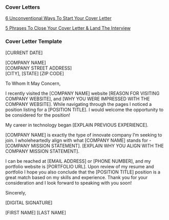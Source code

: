 ### Cover Letters

[6 Unconventional Ways To Start Your Cover Letter](http://www.glassdoor.com/blog/6-unconventional-ways-start-cover-letter/?utm_medium=email&utm_source=newsletter&utm_campaign=July2015_US&utm_content=COVERLETTER)

[5 Phrases To Close Your Cover Letter & Land The Interview](http://www.glassdoor.com/blog/5-phrases-close-cover-letter-land-interview/?utm_medium=email&utm_source=newsletter&utm_campaign=July2015_US&utm_content=COVERLETTER)


### Cover Letter Template

[CURRENT DATE]  

[COMPANY NAME]  
[COMPANY STREET ADDRESS]  
[CITY], [STATE] [ZIP CODE]  

To Whom It May Concern,  

I recently visited the [COMPANY NAME] website [REASON FOR VISITING COMPANY WEBSITE], and [WHY YOU WERE IMPRESSED WITH THE COMPANY WEBSITE]. While navigating through the pages I noticed a position listing for a [POSITION TITLE]. I would welcome the opportunity to be considered for the position!

My career in technology began [EXPLAIN PREVIOUS EXPERIENCE].

[COMPANY NAME] is exactly the type of innovate company I’m seeking to join. I wholeheartedly align with what [COMPANY NAME] stands for - [COMPANY MISSION STATEMENT]. [EXPLAIN WHY YOU ALIGN WITH THE COMPANY MISSION STATEMENT].

I can be reached at [EMAIL ADDRESS] or [PHONE NUMBER], and my portfolio website is [PORTFOLIO URL]. Upon review of my resume and portfolio I hope you also conclude that the [POSITION TITLE] position is a great match based on my skills and experience. Thank you for your consideration and I look forward to speaking with you soon!

Sincerely,

[DIGITAL SIGNATURE]

[FIRST NAME] [LAST NAME]